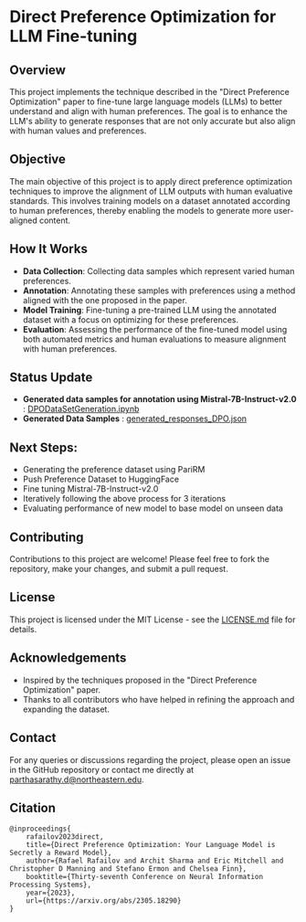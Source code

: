 # Direct Preference Optimization for LLM Fine-tuning

## Overview
This project implements the technique described in the "Direct Preference Optimization" paper to fine-tune large language models (LLMs) to better understand and align with human preferences. The goal is to enhance the LLM's ability to generate responses that are not only accurate but also align with human values and preferences.

## Objective
The main objective of this project is to apply direct preference optimization techniques to improve the alignment of LLM outputs with human evaluative standards. This involves training models on a dataset annotated according to human preferences, thereby enabling the models to generate more user-aligned content.

## How It Works
- **Data Collection**: Collecting data samples which represent varied human preferences.
- **Annotation**: Annotating these samples with preferences using a method aligned with the one proposed in the paper.
- **Model Training**: Fine-tuning a pre-trained LLM using the annotated dataset with a focus on optimizing for these preferences.
- **Evaluation**: Assessing the performance of the fine-tuned model using both automated metrics and human evaluations to measure alignment with human preferences.

## Status Update
- **Generated data samples for annotation using Mistral-7B-Instruct-v2.0** : [DPODataSetGeneration.ipynb](./DPODataSetGeneration.ipynb)
- **Generated Data Samples** : [generated_responses_DPO.json](./generated_responses_DPO.json)

## Next Steps:
- Generating the preference dataset using PariRM
- Push Preference Dataset to HuggingFace
- Fine tuning Mistral-7B-Instruct-v2.0
- Iteratively following the above process for 3 iterations
- Evaluating performance of new model to base model on unseen data

## Contributing
Contributions to this project are welcome! Please feel free to fork the repository, make your changes, and submit a pull request.

## License
This project is licensed under the MIT License - see the [LICENSE.md](LICENSE) file for details.

## Acknowledgements
- Inspired by the techniques proposed in the "Direct Preference Optimization" paper.
- Thanks to all contributors who have helped in refining the approach and expanding the dataset.

## Contact
For any queries or discussions regarding the project, please open an issue in the GitHub repository or contact me directly at parthasarathy.d@northeastern.edu.

## Citation
```
@inproceedings{
    rafailov2023direct,
    title={Direct Preference Optimization: Your Language Model is Secretly a Reward Model},
    author={Rafael Rafailov and Archit Sharma and Eric Mitchell and Christopher D Manning and Stefano Ermon and Chelsea Finn},
    booktitle={Thirty-seventh Conference on Neural Information Processing Systems},
    year={2023},
    url={https://arxiv.org/abs/2305.18290}
}
```
